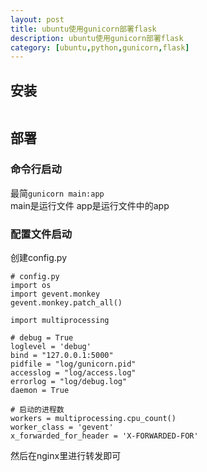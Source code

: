 ```yaml
---
layout: post
title: ubuntu使用gunicorn部署flask
description: ubuntu使用gunicorn部署flask
category: [ubuntu,python,gunicorn,flask]
---
```

## 安装
```

```
## 部署
### 命令行启动
最简`gunicorn main:app`  
main是运行文件
app是运行文件中的app

### 配置文件启动
创建config.py
```
# config.py
import os
import gevent.monkey
gevent.monkey.patch_all()

import multiprocessing

# debug = True
loglevel = 'debug'
bind = "127.0.0.1:5000"
pidfile = "log/gunicorn.pid"
accesslog = "log/access.log"
errorlog = "log/debug.log"
daemon = True

# 启动的进程数
workers = multiprocessing.cpu_count()
worker_class = 'gevent'
x_forwarded_for_header = 'X-FORWARDED-FOR'
```
然后在nginx里进行转发即可
